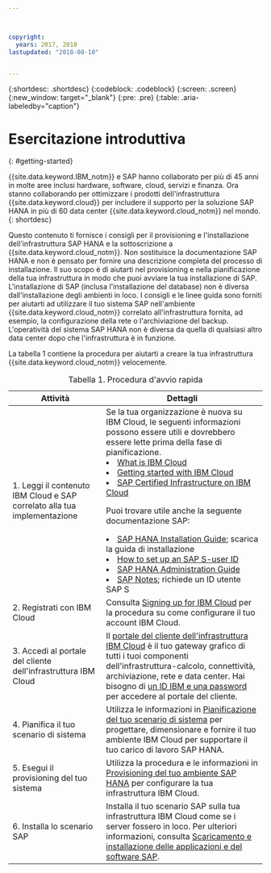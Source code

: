 ```yaml
---



copyright:
  years: 2017, 2018
lastupdated: "2018-08-10"


---
```


{:shortdesc: .shortdesc}
{:codeblock: .codeblock}
{:screen: .screen}
{:new_window: target="_blank"}
{:pre: .pre}
{:table: .aria-labeledby="caption"}

# Esercitazione introduttiva
{: #getting-started}

{{site.data.keyword.IBM_notm}} e SAP hanno collaborato per più di 45 anni in molte aree inclusi hardware, software, cloud, servizi e finanza. Ora stanno collaborando per ottimizzare i prodotti dell'infrastruttura {{site.data.keyword.cloud}} per includere il supporto per la soluzione SAP HANA in più di 60 data center {{site.data.keyword.cloud_notm}} nel mondo.
{: shortdesc}

Questo contenuto ti fornisce i consigli per il provisioning e l'installazione dell'infrastruttura SAP HANA e la sottoscrizione a {{site.data.keyword.cloud_notm}}. Non sostituisce la documentazione SAP HANA e non è pensato per fornire una descrizione completa del processo di installazione. Il suo scopo è di aiutarti nel provisioning e nella pianificazione della tua infrastruttura in modo che puoi avviare la tua installazione di SAP. L'installazione di SAP (inclusa l'installazione del database) non è diversa dall'installazione degli ambienti in loco. I consigli e le linee guida sono forniti per aiutarti ad utilizzare il tuo sistema SAP nell'ambiente {{site.data.keyword.cloud_notm}} correlato all'infrastruttura fornita, ad esempio, la configurazione della rete o l'archiviazione del backup. L'operatività del sistema SAP HANA non è diversa da quella di qualsiasi altro data center dopo che l'infrastruttura è in funzione.

La tabella 1 contiene la procedura per aiutarti a creare la tua infrastruttura {{site.data.keyword.cloud_notm}} velocemente.
<table>
   <CAPTION>Tabella 1. Procedura d'avvio rapida</CAPTION>
   <THEAD>
   <TR>
   <th>Attività</th>
   <th>Dettagli</th>
   </TR>
   </THEAD>
   <TBODY>
   <tr>
   <td>1. Leggi il contenuto IBM Cloud e SAP correlato alla tua implementazione</td>
   <td>Se la tua organizzazione è nuova su IBM Cloud, le seguenti informazioni possono essere utili e dovrebbero essere lette prima della fase di pianificazione.
   <li><a href="https://ibm.com/cloud-computing/">What is IBM Cloud</a></li>
   <li><a href="https://ibm.com/cloud/get-started">Getting started with IBM Cloud</a></li>
   <li><a href="https://www.ibm.com/cloud/bare-metal-servers/sap">SAP Certified Infrastructure on IBM Cloud</a></li>
     
   Puoi trovare utile anche la seguente documentazione SAP:     
   <li><a href="https://www.sap.com/products/hana/implementation/resources.html">SAP HANA Installation Guide</a>; scarica la guida di installazione</li> 
   <li><a href="https://www.sapappsdevelopmentpartnercenter.com/en/faq/program-faqs_2/how-to-receive-an-s-user-to-access-the-s_77/">How to set up an SAP S-user ID</a></li>
   <li><a href="https://help.sap.com/hana/SAP_HANA_Administration_Guide_en.pdf">SAP HANA Administration Guide</a></li>
   <li><a href="https://support.sap.com">SAP Notes</a>; richiede un ID utente SAP S</li>
   <tr>
   <td>2. Registrati con IBM Cloud</td>
   <td>Consulta <a href="https://console.bluemix.net/docs/admin/adminpublic.html#signing-up-for-ibm-cloud">Signing up for IBM Cloud</a> per la procedura su come configurare il tuo account IBM Cloud.</td>
 <tr>
   <td>3. Accedi al portale del cliente dell'infrastruttura IBM Cloud</td>
   <td>Il <a href="https://control.softlayer.com">portale del cliente dell'infrastruttura IBM Cloud</a> è il tuo gateway grafico di tutti i tuoi componenti dell'infrastruttura-calcolo, connettività, archiviazione, rete e data center. Hai bisogno di <a href="https://console.bluemix.net/docs/customer-portal/getting-started.html#getting-started">un ID IBM e una password</a> per accedere al portale del cliente.</td> 
   <tr>
   <td>4. Pianifica il tuo scenario di sistema</td>
   <td>Utilizza le informazioni in <a href="hana-planning-your-system-landscape.html">Pianificazione del tuo scenario di sistema</a> per progettare, dimensionare e fornire il tuo ambiente IBM Cloud per supportare il tuo carico di lavoro SAP HANA.</td>  
 <tr>
   <td>5. Esegui il provisioning del tuo sistema</td>
   <td>Utilizza la procedura e le informazioni in <a href="hana-provision-environment.html#provision_environment">Provisioning del tuo ambiente SAP HANA</a> per configurare la tua infrastruttura IBM Cloud.</td>
   <tr>
   <td>6. Installa lo scenario SAP</td>
   <td>Installa il tuo scenario SAP sulla tua infrastruttura IBM Cloud come se i server fossero in loco. Per ulteriori informazioni, consulta <a href="hana-installing-SAP-landscape.html#install_sap">Scaricamento e installazione delle applicazioni e del software SAP</a>.</td>
   </td>
   </tr>
   </TBODY>
   </table>
